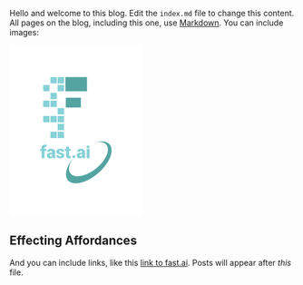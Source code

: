 Hello and welcome to this blog. Edit the `index.md` file to change this content. All pages on the blog, including this one, use [Markdown](https://guides.github.com/features/mastering-markdown/). You can include images:

![Image of fast.ai logo](images/logo.png)

## Effecting Affordances

And you can include links, like this [link to fast.ai](https://www.fast.ai). Posts will appear after *this* file. 
